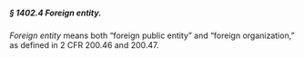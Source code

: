 ##### § 1402.4 Foreign entity. #####

*Foreign entity* means both “foreign public entity” and “foreign organization,” as defined in 2 CFR 200.46 and 200.47.